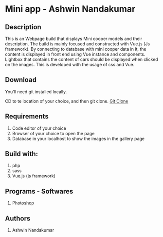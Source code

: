 # Mini app - Ashwin Nandakumar

## Description 
This is an Webpage build that displays Mini cooper models and their description. The build is mainly focused and constructed with Vue.js (Js framework). By connecting to database with mini cooper data in it, the content is displayed in front end using Vue instance and components. Lightbox that contains the content of cars should be displayed when clicked on the images. This is developed with the usage of css and Vue.


## Download
You'll need git installed locally.

CD to te location of your choice, and then git clone.
[Git Clone](https://github.com/ash674/nandakumar_ashwin_mini_app)

## Requirements
1. Code editor of your choice
2. Browser of your choice to open the page
3. Database in your localhost to show the images in the gallery page

## Build with:
1. php
2. sass
3. Vue.js (js framework)

## Programs - Softwares
1. Photoshop

## Authors
1. Ashwin Nandakumar
